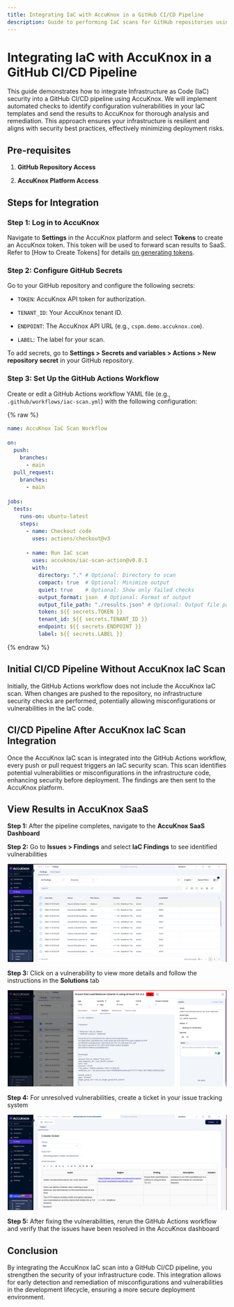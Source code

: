 ```yaml
---
title: Integrating IaC with AccuKnox in a GitHub CI/CD Pipeline
description: Guide to performing IaC scans for GitHub repositories using AccuKnox SaaS to detect and remediate infrastructure misconfigurations.
---
```


# Integrating IaC with AccuKnox in a GitHub CI/CD Pipeline

This guide demonstrates how to integrate Infrastructure as Code (IaC) security into a GitHub CI/CD pipeline using AccuKnox. We will implement automated checks to identify configuration vulnerabilities in your IaC templates and send the results to AccuKnox for thorough analysis and remediation. This approach ensures your infrastructure is resilient and aligns with security best practices, effectively minimizing deployment risks.

## Pre-requisites

1. **GitHub Repository Access**

2. **AccuKnox Platform Access**

## **Steps for Integration**

### **Step 1: Log in to AccuKnox**

Navigate to **Settings** in the AccuKnox platform and select **Tokens** to create an AccuKnox token. This token will be used to forward scan results to SaaS.
Refer to [How to Create Tokens] for details [on generating tokens](https://help.accuknox.com/how-to/how-to-create-tokens/?h=token "https://help.accuknox.com/how-to/how-to-create-tokens/?h=token").

### **Step 2: Configure GitHub Secrets**

Go to your GitHub repository and configure the following secrets:

- `TOKEN`: AccuKnox API token for authorization.

- `TENANT_ID`: Your AccuKnox tenant ID.

- `ENDPOINT`: The AccuKnox API URL (e.g., `cspm.demo.accuknox.com`).

- `LABEL`: The label for your scan.

To add secrets, go to **Settings > Secrets and variables > Actions > New repository secret** in your GitHub repository.

### **Step 3: Set Up the GitHub Actions Workflow**

Create or edit a GitHub Actions workflow YAML file (e.g., `.github/workflows/iac-scan.yml`) with the following configuration:


{% raw %}
```yaml
name: AccuKnox IaC Scan Workflow

on:
  push:
    branches:
      - main
  pull_request:
    branches:
      - main

jobs:
  tests:
    runs-on: ubuntu-latest
    steps:
      - name: Checkout code
        uses: actions/checkout@v3

      - name: Run IaC scan
        uses: accuknox/iac-scan-action@v0.0.1
        with:
          directory: "." # Optional: Directory to scan
          compact: true  # Optional: Minimize output
          quiet: true    # Optional: Show only failed checks
          output_format: json  # Optional: Format of output
          output_file_path: "./results.json" # Optional: Output file path
          token: ${{ secrets.TOKEN }}
          tenant_id: ${{ secrets.TENANT_ID }}
          endpoint: ${{ secrets.ENDPOINT }}
          label: ${{ secrets.LABEL }}
```
{% endraw %}

## **Initial CI/CD Pipeline Without AccuKnox IaC Scan**

Initially, the GitHub Actions workflow does not include the AccuKnox IaC scan. When changes are pushed to the repository, no infrastructure security checks are performed, potentially allowing misconfigurations or vulnerabilities in the IaC code.

## **CI/CD Pipeline After AccuKnox IaC Scan Integration**

Once the AccuKnox IaC scan is integrated into the GitHub Actions workflow, every push or pull request triggers an IaC security scan. This scan identifies potential vulnerabilities or misconfigurations in the infrastructure code, enhancing security before deployment. The findings are then sent to the AccuKnox platform.

## **View Results in AccuKnox SaaS**

**Step 1:** After the pipeline completes, navigate to the **AccuKnox SaaS Dashboard**

**Step 2:** Go to **Issues > Findings** and select **IaC Findings** to see identified vulnerabilities

![image-20241122-041304.png](./images/github-iac/1.png)

**Step 3:** Click on a vulnerability to view more details and follow the instructions in the **Solutions** tab

![image-20241122-041403.png](./images/github-iac/2.png)

**Step 4:** For unresolved vulnerabilities, create a ticket in your issue tracking system

![image-20241122-041845.png](./images/github-iac/3.png)

**Step 5:** After fixing the vulnerabilities, rerun the GitHub Actions workflow and verify that the issues have been resolved in the AccuKnox dashboard

## **Conclusion**

By integrating the AccuKnox IaC scan into a GitHub CI/CD pipeline, you strengthen the security of your infrastructure code. This integration allows for early detection and remediation of misconfigurations and vulnerabilities in the development lifecycle, ensuring a more secure deployment environment.
